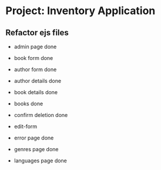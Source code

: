 # Project: Inventory Application

## Refactor ejs files

- admin page done
- book form done
- author form done
- author details done
- book details done
- books done
- confirm deletion done
- edit-form
- error page done

- genres page done
- languages page done
